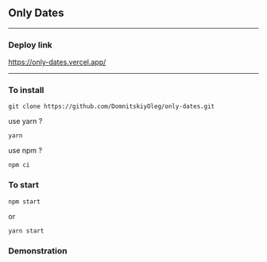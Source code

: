 ## Only Dates

---

### Deploy link

https://only-dates.vercel.app/

---

### To install

```
git clone https://github.com/DomnitskiyOleg/only-dates.git

```

use yarn ?

```
yarn
```

use npm ?

```
npm ci
```

### To start

```
npm start
```

or

```
yarn start
```

### Demonstration


